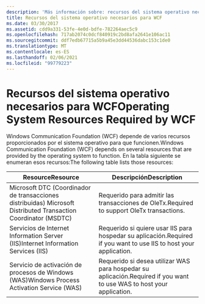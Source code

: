 ```yaml
---
description: 'Más información sobre: recursos del sistema operativo necesarios para WCF'
title: Recursos del sistema operativo necesarios para WCF
ms.date: 03/30/2017
ms.assetid: cdd9a331-53fe-4e0d-bdfe-782264aec5c9
ms.openlocfilehash: 717ab2074c0dcf840919c2bd8afa2641e106ac11
ms.sourcegitcommit: ddf7edb67715a5b9a45e3dd44536dabc153c1de0
ms.translationtype: MT
ms.contentlocale: es-ES
ms.lasthandoff: 02/06/2021
ms.locfileid: "99779223"
---
```

# <a name="operating-system-resources-required-by-wcf"></a><span data-ttu-id="ab96b-103">Recursos del sistema operativo necesarios para WCF</span><span class="sxs-lookup"><span data-stu-id="ab96b-103">Operating System Resources Required by WCF</span></span>

<span data-ttu-id="ab96b-104">Windows Communication Foundation (WCF) depende de varios recursos proporcionados por el sistema operativo para que funcionen.</span><span class="sxs-lookup"><span data-stu-id="ab96b-104">Windows Communication Foundation (WCF) depends on several resources that are provided by the operating system to function.</span></span> <span data-ttu-id="ab96b-105">En la tabla siguiente se enumeran esos recursos:</span><span class="sxs-lookup"><span data-stu-id="ab96b-105">The following table lists those resources:</span></span>

|<span data-ttu-id="ab96b-106">Resource</span><span class="sxs-lookup"><span data-stu-id="ab96b-106">Resource</span></span>|<span data-ttu-id="ab96b-107">Descripción</span><span class="sxs-lookup"><span data-stu-id="ab96b-107">Description</span></span>|
|--------------|-----------------|
|<span data-ttu-id="ab96b-108">Microsoft DTC (Coordinador de transacciones distribuidas) </span><span class="sxs-lookup"><span data-stu-id="ab96b-108">Microsoft Distributed Transaction Coordinator (MSDTC)</span></span>|<span data-ttu-id="ab96b-109">Requerido para admitir las transacciones de OleTx.</span><span class="sxs-lookup"><span data-stu-id="ab96b-109">Required to support OleTx transactions.</span></span>|
|<span data-ttu-id="ab96b-110">Servicios de Internet Information Server (IIS)</span><span class="sxs-lookup"><span data-stu-id="ab96b-110">Internet Information Services (IIS)</span></span>|<span data-ttu-id="ab96b-111">Requerido si quiere usar IIS para hospedar su aplicación.</span><span class="sxs-lookup"><span data-stu-id="ab96b-111">Required if you want to use IIS to host your application.</span></span>|
|<span data-ttu-id="ab96b-112">Servicio de activación de procesos de Windows (WAS)</span><span class="sxs-lookup"><span data-stu-id="ab96b-112">Windows Process Activation Service (WAS)</span></span>|<span data-ttu-id="ab96b-113">Requerido si desea utilizar WAS para hospedar su aplicación.</span><span class="sxs-lookup"><span data-stu-id="ab96b-113">Required if you want to use WAS to host your application.</span></span>|
